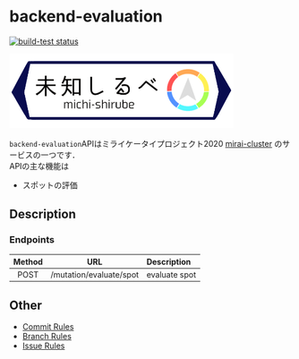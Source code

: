 # backend-evaluation

<p align="left">
  <a href="https://github.com/actions/setup-node/actions?query=workflow%3Abuild-test"><img alt="build-test status" src="https://github.com/miraikeitai2020/backend-evaluation/workflows/Go/badge.svg"></a>
</p>

<img src="./img/michishirube.png" width="400" alt="architecture" />

`backend-evaluation`APIはミライケータイプロジェクト2020 [mirai-cluster](https://github.com/miraikeitai2020/mirai-cluster) のサービスの一つです．  
APIの主な機能は  
- スポットの評価

## Description
### Endpoints
|Method|URL|Description|
|:-:|:-:|:-|
|POST|/mutation/evaluate/spot|evaluate spot|

## Other
- [Commit Rules](./docs/commit_rules.md)
- [Branch Rules](./docs/branch_rules.md)
- [Issue Rules](./docs/issue_rules.md)
